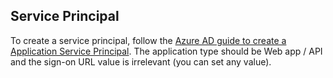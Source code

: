 ## Service Principal

To create a service principal, follow the
[Azure AD guide to create a Application Service Principal](https://docs.microsoft.com/en-us/azure/active-directory/develop/howto-create-service-principal-portal#create-an-active-directory-application).
The application type should be Web app / API and the sign-on URL value is
irrelevant (you can set any value).
